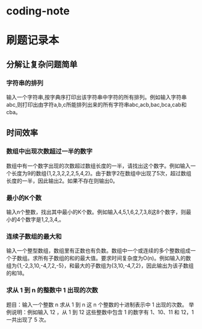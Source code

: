 # coding-note
# 刷题记录本


## 分解让复杂问题简单
### 字符串的排列
输入一个字符串,按字典序打印出该字符串中字符的所有排列。例如输入字符串abc,则打印出由字符a,b,c所能排列出来的所有字符串abc,acb,bac,bca,cab和cba。


## 时间效率
### 数组中出现次数超过一半的数字
数组中有一个数字出现的次数超过数组长度的一半，请找出这个数字。例如输入一个长度为9的数组{1,2,3,2,2,2,5,4,2}。由于数字2在数组中出现了5次，超过数组长度的一半，因此输出2。如果不存在则输出0。

### 最小的K个数
输入n个整数，找出其中最小的K个数。例如输入4,5,1,6,2,7,3,8这8个数字，则最小的4个数字是1,2,3,4,。

### 连续子数组的最大和
输入一个整型数组，数组里有正数也有负数。数组中一个或连续的多个整数组成一个子数组。求所有子数组的和的最大值。要求时间复杂度为O(n)。例如输入的数组为{1,-2,3,10,-4,7,2,-5}，和最大的子数组为{3,10,-4,7,2}，因此输出为该子数组的和18。

### 求从 1 到 n 的整数中 1 出现的次数
题目：输入一个整数 n 求从 1 到 n 这 n 个整数的十进制表示中 1 出现的次数。
举例说明：例如输入 12 ，从 1 到 12 这些整数中包含 1 的数字有 1、10、11 和 12，1 一共出现了 5 次。
